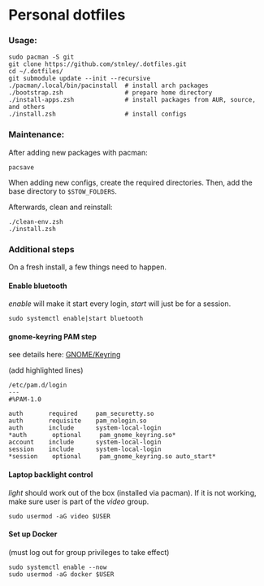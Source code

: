 # Personal dotfiles

### Usage:
```
sudo pacman -S git
git clone https://github.com/stnley/.dotfiles.git
cd ~/.dotfiles/
git submodule update --init --recursive
./pacman/.local/bin/pacinstall  # install arch packages
./bootstrap.zsh                 # prepare home directory
./install-apps.zsh              # install packages from AUR, source, and others
./install.zsh                   # install configs
```

### Maintenance:
After adding new packages with pacman:
```
pacsave
```

When adding new configs, create the required directories. Then, add the base directory to `$STOW_FOLDERS`.

Afterwards, clean and reinstall:
```
./clean-env.zsh
./install.zsh
```

### Additional steps
On a fresh install, a few things need to happen.

#### Enable bluetooth
*enable* will make it start every login, *start* will just be for a session.
```
sudo systemctl enable|start bluetooth
```

#### gnome-keyring PAM step
see details here: [GNOME/Keyring](https://wiki.archlinux.org/title/GNOME/Keyring#PAM_step)

(add highlighted lines)
```
/etc/pam.d/login
---
#%PAM-1.0

auth       required     pam_securetty.so
auth       requisite    pam_nologin.so
auth       include      system-local-login
*auth       optional     pam_gnome_keyring.so*
account    include      system-local-login
session    include      system-local-login
*session    optional     pam_gnome_keyring.so auto_start*
```

#### Laptop backlight control
*light* should work out of the box (installed via pacman). If it is not working,
make sure user is part of the *video* group.
```
sudo usermod -aG video $USER
```

#### Set up Docker
(must log out for group privileges to take effect)
```
sudo systemctl enable --now
sudo usermod -aG docker $USER
```
